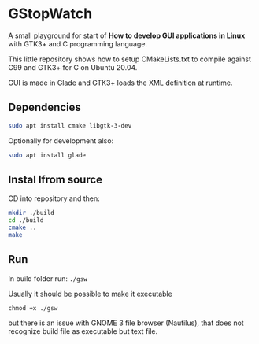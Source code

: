 # GStopWatch

A small playground for start of **How to develop GUI applications in Linux** with GTK3+ and C programming language.

This little repository shows how to setup CMakeLists.txt to compile against C99 and GTK3+ for C on Ubuntu 20.04.

GUI is made in Glade and GTK3+ loads the XML definition at runtime.

## Dependencies

```bash
sudo apt install cmake libgtk-3-dev
```

Optionally for development also:

```bash
sudo apt install glade
```

## Instal lfrom source

CD into repository and then:

```bash
mkdir ./build
cd ./build
cmake ..
make
```

## Run 

In build folder run:
`./gsw`

Usually it should be possible to make it executable 

`chmod +x ./gsw` 

but there is an issue with GNOME 3 file browser (Nautilus), that does not recognize build file as executable but text file.
